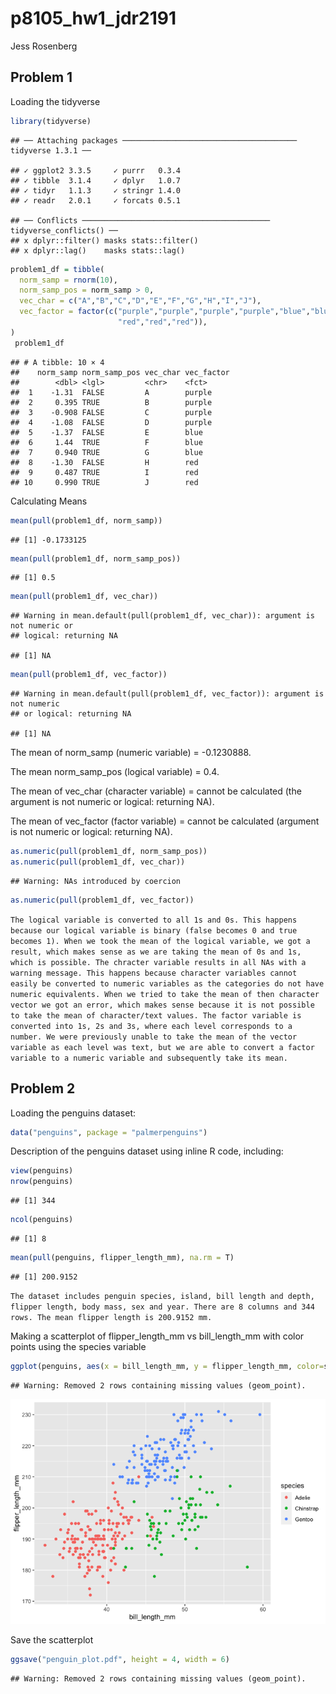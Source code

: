 p8105\_hw1\_jdr2191
================
Jess Rosenberg

## Problem 1

Loading the tidyverse

``` r
library(tidyverse)
```

    ## ── Attaching packages ─────────────────────────────────────── tidyverse 1.3.1 ──

    ## ✓ ggplot2 3.3.5     ✓ purrr   0.3.4
    ## ✓ tibble  3.1.4     ✓ dplyr   1.0.7
    ## ✓ tidyr   1.1.3     ✓ stringr 1.4.0
    ## ✓ readr   2.0.1     ✓ forcats 0.5.1

    ## ── Conflicts ────────────────────────────────────────── tidyverse_conflicts() ──
    ## x dplyr::filter() masks stats::filter()
    ## x dplyr::lag()    masks stats::lag()

``` r
problem1_df = tibble(
  norm_samp = rnorm(10),
  norm_samp_pos = norm_samp > 0,
  vec_char = c("A","B","C","D","E","F","G","H","I","J"),
  vec_factor = factor(c("purple","purple","purple","purple","blue","blue","blue",
                        "red","red","red")),
)
 problem1_df
```

    ## # A tibble: 10 × 4
    ##    norm_samp norm_samp_pos vec_char vec_factor
    ##        <dbl> <lgl>         <chr>    <fct>     
    ##  1    -1.31  FALSE         A        purple    
    ##  2     0.395 TRUE          B        purple    
    ##  3    -0.908 FALSE         C        purple    
    ##  4    -1.08  FALSE         D        purple    
    ##  5    -1.37  FALSE         E        blue      
    ##  6     1.44  TRUE          F        blue      
    ##  7     0.940 TRUE          G        blue      
    ##  8    -1.30  FALSE         H        red       
    ##  9     0.487 TRUE          I        red       
    ## 10     0.990 TRUE          J        red

Calculating Means

``` r
mean(pull(problem1_df, norm_samp))
```

    ## [1] -0.1733125

``` r
mean(pull(problem1_df, norm_samp_pos))
```

    ## [1] 0.5

``` r
mean(pull(problem1_df, vec_char))
```

    ## Warning in mean.default(pull(problem1_df, vec_char)): argument is not numeric or
    ## logical: returning NA

    ## [1] NA

``` r
mean(pull(problem1_df, vec_factor))
```

    ## Warning in mean.default(pull(problem1_df, vec_factor)): argument is not numeric
    ## or logical: returning NA

    ## [1] NA

The mean of norm\_samp (numeric variable) = -0.1230888.

The mean norm\_samp\_pos (logical variable) = 0.4.

The mean of vec\_char (character variable) = cannot be calculated (the
argument is not numeric or logical: returning NA).

The mean of vec\_factor (factor variable) = cannot be calculated
(argument is not numeric or logical: returning NA).

``` r
as.numeric(pull(problem1_df, norm_samp_pos))
as.numeric(pull(problem1_df, vec_char))
```

    ## Warning: NAs introduced by coercion

``` r
as.numeric(pull(problem1_df, vec_factor))
```

`The logical variable is converted to all 1s and 0s. This happens because our logical variable is binary (false becomes 0 and true becomes 1). When we took the mean of the logical variable, we got a result, which makes sense as we are taking the mean of 0s and 1s, which is possible. The chracter variable results in all NAs with a warning message. This happens because character variables cannot easily be converted to numeric variables as the categories do not have numeric equivalents. When we tried to take the mean of then character vector we got an error, which makes sense because it is not possible to take the mean of character/text values. The factor variable is converted into 1s, 2s and 3s, where each level corresponds to a number. We were previously unable to take the mean of the vector variable as each level was text, but we are able to convert a factor variable to a numeric variable and subsequently take its mean.`

## Problem 2

Loading the penguins dataset:

``` r
data("penguins", package = "palmerpenguins")
```

Description of the penguins dataset using inline R code, including:

``` r
view(penguins)
nrow(penguins)
```

    ## [1] 344

``` r
ncol(penguins)
```

    ## [1] 8

``` r
mean(pull(penguins, flipper_length_mm), na.rm = T)
```

    ## [1] 200.9152

`The dataset includes penguin species, island, bill length and depth, flipper length, body mass, sex and year. There are 8 columns and 344 rows. The mean flipper length is 200.9152 mm.`

Making a scatterplot of flipper\_length\_mm vs bill\_length\_mm with
color points using the species variable

``` r
ggplot(penguins, aes(x = bill_length_mm, y = flipper_length_mm, color=species)) + geom_point()
```

    ## Warning: Removed 2 rows containing missing values (geom_point).

![](p8105_hw1_jdr2191_files/figure-gfm/unnamed-chunk-7-1.png)<!-- -->

Save the scatterplot

``` r
ggsave("penguin_plot.pdf", height = 4, width = 6)
```

    ## Warning: Removed 2 rows containing missing values (geom_point).
